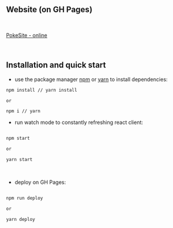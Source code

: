 ## <a name="site"></a>Website (on GH Pages)
<br>

[PokeSite - online](https://grzegorz-jodlowski.github.io/pokemon/)

<br>

## <a name="install"></a>Installation and quick start

- use the package manager [npm](https://www.npmjs.com/get-npm) or [yarn](https://classic.yarnpkg.com/en/) to install dependencies:

```bash
npm install // yarn install

or

npm i // yarn
```

- run watch mode to constantly refreshing react client:

```bash

npm start

or

yarn start
```

<br/>

- deploy on GH Pages:

```bash

npm run deploy

or

yarn deploy
```

<br/>

